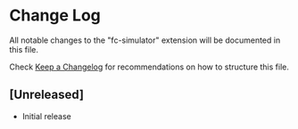 # Change Log

All notable changes to the "fc-simulator" extension will be documented in this file.

Check [Keep a Changelog](http://keepachangelog.com/) for recommendations on how to structure this file.

## [Unreleased]

- Initial release